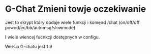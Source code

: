 G-Chat Zmieni towje oczekiwanie
======
Jest to skrypt który dodaje wiele funkcji i komęnd
/chat (on/off/off powod/cc/bb/automsg/slowmode)

I wiele wiencej fucnkcji dostępnych w configu.

Wersja G-chatu jest 1.9
